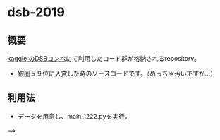 

# dsb-2019

## 概要
[kaggle のDSBコンペ](https://www.kaggle.com/c/data-science-bowl-2019/)にて利用したコード群が格納されるrepository。

- 銀圏５９位に入賞した時のソースコードです。（めっちゃ汚いですが...）


## 利用法
- データを用意し、main_1222.pyを実行。

<!-- # 当コンペに関する分析日記(完全に個人的なメモです。。)


- 12/05
    - shapで何がどう効いているのか確認する。
    - 難しい。→自作関数に対して処理を実行できない。
    - simpleなlgbで実行して検証してみる。
- 12/06
    - ランダム性がseed averagingしても存在してしまう。
    - lightgbmに使うカラムが実行段階で変わってしまう？何をどんだけ使っていルカ。
    特徴量重要度を必ず取ってきて→標準偏差・平均を取りたい。
    - transformer過学習起こしうるからやめたい。importancetop層いない。（出現回数少ないからかも。）


- 1/1
    - level毎になんのゲームを経験したか（＝game_session_count）を特徴量に加える。
    - 望ましいルートか否かの指標の追加
    [TBD]
    0 or Otherの識別はうまく行っている印象がある。
    単純なイージーミスが多いか否かの識別をどうするべきか？
        特徴量の選定をすべき
        countではなく、割合もしくはtime
    - 4●系のactivityをちゃんとやっているか？（event_dataの詳細を追う）
        - 4000系であればなんでもいい
        - session_count数ではなく、割合に変える必要がある。
- 1/3
    - stackingするタイミングをcross validation内部にセット
    - n_seeds = 10でセットしてやっているが、同じことを10回ループしているだけになっている。
    - Lightgbmのrandom_seed引数について調べる。
    - <font color="red">confusion_matrixを出力する</font>
        できていない
    - lightgbmの挙動がkernel環境で異なる。
        - versionの違いだろう：欠損したカラムがあるorカラムネームに空白文字があるケースを許容しなくなったと思われる
    - 説明をちゃんと聞く子か否かは取れるか？

- 1/5 division by total_countをやるべきでは？ (discussionから)



- 1/22
    - test dataがランダムに取られていたのか。
    - https://www.kaggle.com/c/data-science-bowl-2019/discussion/126395#721312


- 反省点
    - distributionをチェックして、標準化すべきかいなかなどの考察を怠った（カーネルで判断してしまった。）
    - 各特徴量でPDCAを回すことを怠った。
    - ちゃんとPipelineを作成して分析を効率化すべきだった。
    
<!--What I learnt from this competition.
- groupby Obj 's transformer method
- HTTPErrorの処理
    - urllib.requests.HTTPERRORだとキャッチできない。
    - request.exceptions.HTTPERROR
    - job's APIが利用しているモジュールに合わせないとキャッチできない。
-->


 -->
